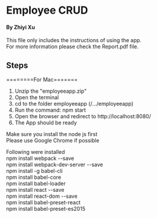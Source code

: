 #       Employee CRUD 	     #
####        By Zhiyi Xu        #### 

 This file only includes the instructions of using the app.  
 For more information please check the Report.pdf file.  

## Steps ##
========For Mac=======
1. Unzip the "employeeapp.zip"  
2. Open the terminal   
3. cd to the folder employeeapp (/.../employeeapp)  
4. Run the command: npm start  
5. Open the browser and redirect to http://localhost:8080/  
6. The App should be ready  

Make sure you install the node js first  
Please use Google Chrome if possible  

Following were installed  
npm install webpack --save  
npm install webpack-dev-server --save  
npm install -g babel-cli  
npm install babel-core  
npm install babel-loader  
npm install react --save  
npm install react-dom --save  
npm install babel-preset-react  
npm install babel-preset-es2015  
